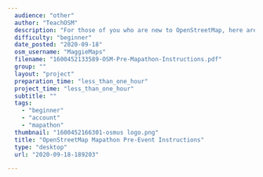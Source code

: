 ```yaml
---
  audience: "other"
  author: "TeachOSM"
  description: "For those of you who are new to OpenStreetMap, here are a few steps to take before joining a mapping event. This project walks you through creating an OpenStreetMap editing account, getting to know the mapping interface, and the iD Editor walkthrough."
  difficulty: "beginner"
  date_posted: "2020-09-18"
  osm_username: "MaggieMaps"
  filename: "1600452133589-OSM-Pre-Mapathon-Instructions.pdf"
  group: ""
  layout: "project"
  preparation_time: "less_than_one_hour"
  project_time: "less_than_one_hour"
  subtitle: ""
  tags: 
    - "beginner"
    - "account"
    - "mapathon"
  thumbnail: "1600452166301-osmus logo.png"
  title: "OpenStreetMap Mapathon Pre-Event Instructions"
  type: "desktop"
  url: "2020-09-18-189203"

---
```

